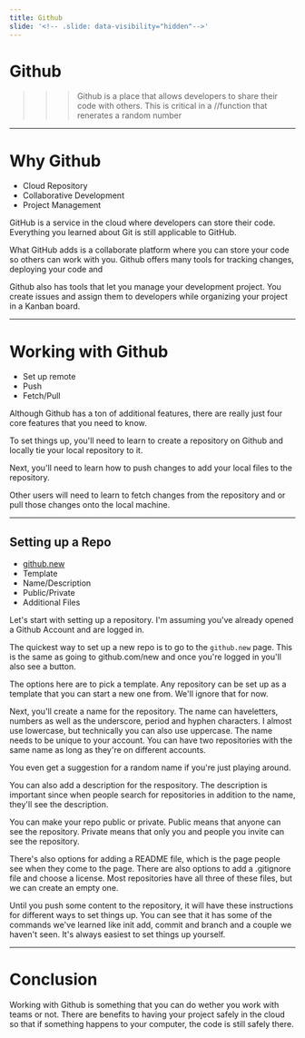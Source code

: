 ```yaml
---
title: Github
slide: '<!-- .slide: data-visibility="hidden"-->'
---
```


<!-- .slide: data-state="layout-title" class="bg-dark"-->

# Github

> > > Github is a place that allows developers to share their code with others. This is critical in a
> > > //function that renerates a random number

---

# Why Github

- Cloud Repository
- Collaborative Development
- Project Management

> >

GitHub is a service in the cloud where developers can store their code. Everything you learned about Git is still applicable to GitHub.

What GitHub adds is a collaborate platform where you can store your code so others can work with you. Github offers many tools for tracking changes, deploying your code and

Github also has tools that let you manage your development project. You create issues and assign them to developers while organizing your project in a Kanban board.

---

# Working with Github

- Set up remote
- Push
- Fetch/Pull

> >

Although Github has a ton of additional features, there are really just four core features that you need to know.

To set things up, you'll need to learn to create a repository on Github and locally tie your local repository to it.

Next, you'll need to learn how to push changes to add your local files to the repository.

Other users will need to learn to fetch changes from the repository and or pull those changes onto the local machine.

---

## Setting up a Repo

- [github.new](https://github.com/new)
- Template
- Name/Description
- Public/Private
- Additional Files

Let's start with setting up a repository. I'm assuming you've already opened a Github Account and are logged in.

The quickest way to set up a new repo is to go to the `github.new` page. This is the same as going to github.com/new and once you're logged in you'll also see a button.

The options here are to pick a template. Any repository can be set up as a template that you can start a new one from. We'll ignore that for now.

Next, you'll create a name for the repository. The name can haveletters, numbers as well as the underscore, period and hyphen characters. I almost use lowercase, but technically you can also use uppercase. The name needs to be unique to your account. You can have two repositories with the same name as long as they're on different accounts.

You even get a suggestion for a random name if you're just playing around.

You can also add a description for the respository. The description is important since when people search for repositories in addition to the name, they'll see the description.

You can make your repo public or private. Public means that anyone can see the repository. Private means that only you and people you invite can see the repository.

There's also options for adding a README file, which is the page people see when they come to the page. There are also options to add a .gitignore file and choose a license. Most repositories have all three of these files, but we can create an empty one.

Until you push some content to the repository, it will have these instructions for different ways to set things up. You can see that it has some of the commands we've learned like init add, commit and branch and a couple we haven't seen. It's always easiest to set things up yourself.

---

# Conclusion

Working with Github is something that you can do wether you work with teams or not. There are benefits to having your project safely in the cloud so that if something happens to your computer, the code is still safely there.
